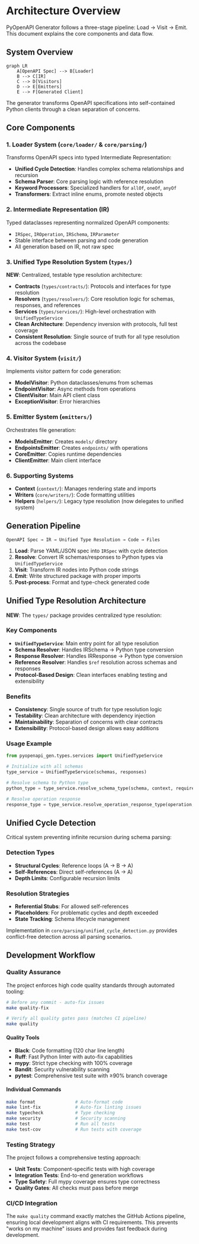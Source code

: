 # Architecture Overview

PyOpenAPI Generator follows a three-stage pipeline: Load → Visit → Emit. This document explains the core components and data flow.

## System Overview

```mermaid
graph LR
    A[OpenAPI Spec] --> B[Loader]
    B --> C[IR]
    C --> D[Visitors]
    D --> E[Emitters]
    E --> F[Generated Client]
```

The generator transforms OpenAPI specifications into self-contained Python clients through a clean separation of concerns.

## Core Components

### 1. Loader System (`core/loader/` & `core/parsing/`)
Transforms OpenAPI specs into typed Intermediate Representation:
- **Unified Cycle Detection**: Handles complex schema relationships and recursion
- **Schema Parser**: Core parsing logic with reference resolution
- **Keyword Processors**: Specialized handlers for `allOf`, `oneOf`, `anyOf`
- **Transformers**: Extract inline enums, promote nested objects

### 2. Intermediate Representation (IR)
Typed dataclasses representing normalized OpenAPI components:
- `IRSpec`, `IROperation`, `IRSchema`, `IRParameter`
- Stable interface between parsing and code generation
- All generation based on IR, not raw spec

### 3. Unified Type Resolution System (`types/`)
**NEW**: Centralized, testable type resolution architecture:
- **Contracts** (`types/contracts/`): Protocols and interfaces for type resolution
- **Resolvers** (`types/resolvers/`): Core resolution logic for schemas, responses, and references
- **Services** (`types/services/`): High-level orchestration with `UnifiedTypeService`
- **Clean Architecture**: Dependency inversion with protocols, full test coverage
- **Consistent Resolution**: Single source of truth for all type resolution across the codebase

### 4. Visitor System (`visit/`)
Implements visitor pattern for code generation:
- **ModelVisitor**: Python dataclasses/enums from schemas
- **EndpointVisitor**: Async methods from operations  
- **ClientVisitor**: Main API client class
- **ExceptionVisitor**: Error hierarchies

### 5. Emitter System (`emitters/`)
Orchestrates file generation:
- **ModelsEmitter**: Creates `models/` directory
- **EndpointsEmitter**: Creates `endpoints/` with operations
- **CoreEmitter**: Copies runtime dependencies
- **ClientEmitter**: Main client interface

### 6. Supporting Systems
- **Context** (`context/`): Manages rendering state and imports
- **Writers** (`core/writers/`): Code formatting utilities
- **Helpers** (`helpers/`): Legacy type resolution (now delegates to unified system)

## Generation Pipeline

```
OpenAPI Spec → IR → Unified Type Resolution → Code → Files
```

1. **Load**: Parse YAML/JSON spec into `IRSpec` with cycle detection
2. **Resolve**: Convert IR schemas/responses to Python types via `UnifiedTypeService`
3. **Visit**: Transform IR nodes into Python code strings
4. **Emit**: Write structured package with proper imports  
5. **Post-process**: Format and type-check generated code

## Unified Type Resolution Architecture

**NEW**: The `types/` package provides centralized type resolution:

### Key Components
- **`UnifiedTypeService`**: Main entry point for all type resolution
- **Schema Resolver**: Handles IRSchema → Python type conversion
- **Response Resolver**: Handles IRResponse → Python type conversion  
- **Reference Resolver**: Handles `$ref` resolution across schemas and responses
- **Protocol-Based Design**: Clean interfaces enabling testing and extensibility

### Benefits
- **Consistency**: Single source of truth for type resolution logic
- **Testability**: Clean architecture with dependency injection
- **Maintainability**: Separation of concerns with clear contracts
- **Extensibility**: Protocol-based design allows easy additions

### Usage Example
```python
from pyopenapi_gen.types.services import UnifiedTypeService

# Initialize with all schemas
type_service = UnifiedTypeService(schemas, responses)

# Resolve schema to Python type
python_type = type_service.resolve_schema_type(schema, context, required=True)

# Resolve operation response
response_type = type_service.resolve_operation_response_type(operation, context)
```

## Unified Cycle Detection

Critical system preventing infinite recursion during schema parsing:

### Detection Types
- **Structural Cycles**: Reference loops (A → B → A)
- **Self-References**: Direct self-references (A → A)  
- **Depth Limits**: Configurable recursion limits

### Resolution Strategies
- **Referential Stubs**: For allowed self-references
- **Placeholders**: For problematic cycles and depth exceeded
- **State Tracking**: Schema lifecycle management

Implementation in `core/parsing/unified_cycle_detection.py` provides conflict-free detection across all parsing scenarios.

## Development Workflow

### Quality Assurance

The project enforces high code quality standards through automated tooling:

```bash
# Before any commit - auto-fix issues
make quality-fix

# Verify all quality gates pass (matches CI pipeline)
make quality
```

#### Quality Tools

- **Black**: Code formatting (120 char line length)
- **Ruff**: Fast Python linter with auto-fix capabilities
- **mypy**: Strict type checking with 100% coverage
- **Bandit**: Security vulnerability scanning
- **pytest**: Comprehensive test suite with ≥90% branch coverage

#### Individual Commands

```bash
make format               # Auto-format code
make lint-fix             # Auto-fix linting issues
make typecheck            # Type checking
make security             # Security scanning
make test                 # Run all tests
make test-cov             # Run tests with coverage
```

### Testing Strategy

The project follows a comprehensive testing approach:

- **Unit Tests**: Component-specific tests with high coverage
- **Integration Tests**: End-to-end generation workflows
- **Type Safety**: Full mypy coverage ensures type correctness
- **Quality Gates**: All checks must pass before merge

### CI/CD Integration

The `make quality` command exactly matches the GitHub Actions pipeline, ensuring local development aligns with CI requirements. This prevents "works on my machine" issues and provides fast feedback during development. 